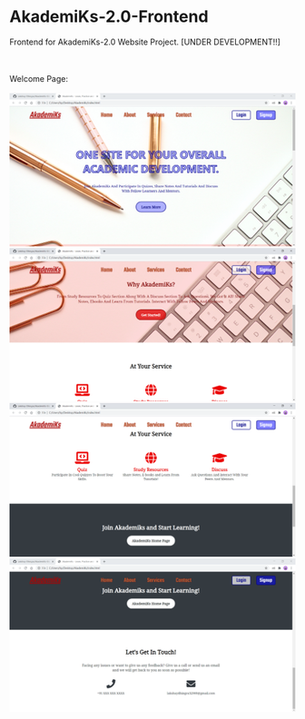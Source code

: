 # AkademiKs-2.0-Frontend
Frontend for AkademiKs-2.0 Website Project. [UNDER DEVELOPMENT!!]

<br><br>
Welcome Page:
<br><br>
![](https://raw.githubusercontent.com/Lakshay-Dhingra/AkademiKs-2.0-Frontend/master/Images/img1.PNG)
<br>
![](https://raw.githubusercontent.com/Lakshay-Dhingra/AkademiKs-2.0-Frontend/master/Images/img2.PNG)
<br>
![](https://raw.githubusercontent.com/Lakshay-Dhingra/AkademiKs-2.0-Frontend/master/Images/img3.PNG)
<br>
![](https://raw.githubusercontent.com/Lakshay-Dhingra/AkademiKs-2.0-Frontend/master/Images/img4.PNG)
<br>
